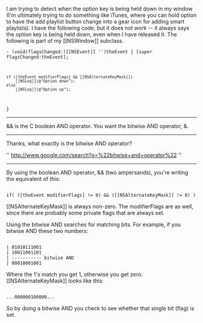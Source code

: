 I am trying to detect when the option key is being held down in my window (I'm ultimately trying to do something like iTunes, where you can hold option to have the add playlist button change into a gear icon for adding smart playlists).  I have the following code, but it does not work -- it always says the option key is being held down, even when I have released it.  The following is part of my [[NSWindow]] subclass.

<code>- (void)flagsChanged:([[NSEvent]] '')theEvent
{
	[super flagsChanged:theEvent];

	if ([theEvent modifierFlags] && [[NSAlternateKeyMask]])
		[[NSLog]](@"Option down");
	else
		[[NSLog]](@"Option up");
}</code>

----

&& is the C boolean AND operator. You want the bitwise AND operator, &.

----

Thanks, what exactly is the bitwise AND operator?

''
http://www.google.com/search?q=%22bitwise+and+operator%22
''

----

By using the boolean AND operator, && (two ampersands), you're writing the equivalent of this:

<code>
if( ([theEvent modifierFlags] != 0) && ([[NSAlternateKeyMask]] != 0) )
</code>

[[NSAlternateKeyMask]] is always non-zero. The modifierFlags are as well, since there are probably some private flags that are always set.

Using the bitwise AND searches for matching bits. For example, if you bitwise AND these two numbers:

<code>
| 01010111001
| 10011001101
| ----------- bitwise AND
| 00010001001
</code>

Where the 1's match you get 1, otherwise you get zero. [[NSAlternateKeyMask]] looks like this:

<code>
...000000100000...
</code>

So by doing a bitwise AND you check to see whether that single bit (flag) is set.